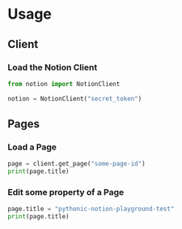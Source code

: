 # Usage

## Client

### Load the Notion Client

```python
from notion import NotionClient

notion = NotionClient("secret_token")
```

## Pages

### Load a Page

```python
page = client.get_page("some-page-id")
print(page.title)
```

### Edit some property of a Page

```python
page.title = "pythonic-notion-playground-test"
print(page.title)
```
